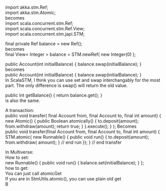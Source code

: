 import akka.stm.Ref;  
import akka.stm.Atomic;  
becomes   
import scala.concurrent.stm.Ref;  
import scala.concurrent.stm.Ref.View;    
import scala.concurrent.stm.japi.STM;   

final private Ref<Integer> balance = new Ref<Integer>();   
becomes  
final View< Integer > balance = STM.newRef( new Integer(0) );  

public Account(int initialBalance) { balance.swap(initialBalance); }  
becomes   
public Account(int initialBalance) { balance.swap(initialBalance); }   
In ScalaSTM, I think you can use set and swap interchangably for the most part. The only difference is swap() will return the old value.   


public int getBalance() { return balance.get(); }   
is also the same.   

A transaction:   
public void transfer(
    final Account from, final Account to, final int amount) {
        new Atomic<Boolean>() {
            public Boolean atomically() {
                to.deposit(amount);
                from.withdraw(amount);
                return true;
            }
        }.execute();
    }
);
Becomes  
public void transfer(final Account from, final Account to, final int amount) {
     STM.atomic( new Runnable() {
         public void run() {
	     to.deposit(amount);
      	     from.withdraw( amount);
          } // end run
    });
} // end transfer

In Multiverse:   
How to set:   
new Runnable() { public void run() { balance.set(initialBalance); } };    
how to get:  
You can just call atomicGet  
If you are in StmUtils.atomic(), you can use plain old get   
B
